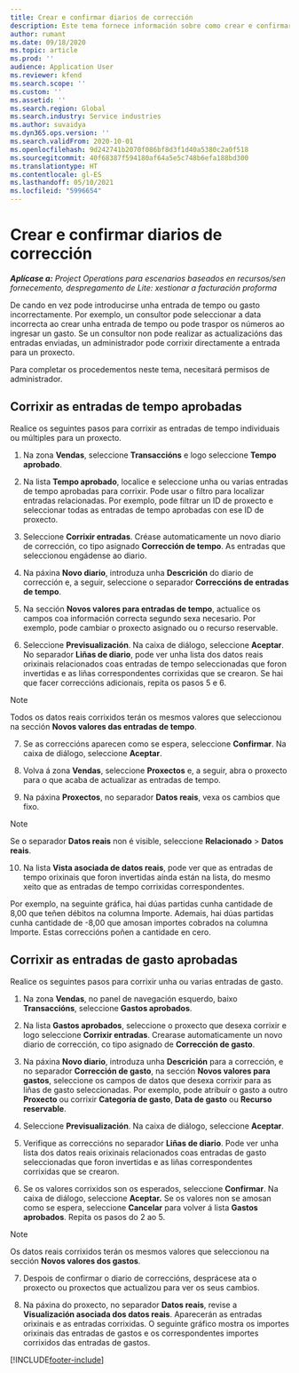 ```yaml
---
title: Crear e confirmar diarios de corrección
description: Este tema fornece información sobre como crear e confirmar un diario de corrección.
author: rumant
ms.date: 09/18/2020
ms.topic: article
ms.prod: ''
audience: Application User
ms.reviewer: kfend
ms.search.scope: ''
ms.custom: ''
ms.assetid: ''
ms.search.region: Global
ms.search.industry: Service industries
ms.author: suvaidya
ms.dyn365.ops.version: ''
ms.search.validFrom: 2020-10-01
ms.openlocfilehash: 9d242741b2070f086bf8d3f1d40a5380c2a0f518
ms.sourcegitcommit: 40f68387f594180af64a5e5c748b6efa188bd300
ms.translationtype: HT
ms.contentlocale: gl-ES
ms.lasthandoff: 05/10/2021
ms.locfileid: "5996654"
---
```

# <a name="create-and-confirm-correction-journals"></a>Crear e confirmar diarios de corrección

_**Aplícase a:** Project Operations para escenarios baseados en recursos/sen fornecemento, despregamento de Lite: xestionar a facturación proforma_

De cando en vez pode introducirse unha entrada de tempo ou gasto incorrectamente. Por exemplo, un consultor pode seleccionar a data incorrecta ao crear unha entrada de tempo ou pode traspor os números ao ingresar un gasto. Se un consultor non pode realizar as actualizacións das entradas enviadas, un administrador pode corrixir directamente a entrada para un proxecto.

Para completar os procedementos neste tema, necesitará permisos de administrador.

## <a name="correct-approved-time-entries"></a>Corrixir as entradas de tempo aprobadas     

Realice os seguintes pasos para corrixir as entradas de tempo individuais ou múltiples para un proxecto.

1. Na zona **Vendas**, seleccione **Transaccións** e logo seleccione **Tempo aprobado**. 

2. Na lista **Tempo aprobado**, localice e seleccione unha ou varias entradas de tempo aprobadas para corrixir. Pode usar o filtro para localizar entradas relacionadas. Por exemplo, pode filtrar un ID de proxecto e seleccionar todas as entradas de tempo aprobadas con ese ID de proxecto.

3. Seleccione **Corrixir entradas**. Créase automaticamente un novo diario de corrección, co tipo asignado **Corrección de tempo**. As entradas que seleccionou engádense ao diario. 

4. Na páxina **Novo diario**, introduza unha **Descrición** do diario de corrección e, a seguir, seleccione o separador **Correccións de entradas de tempo**.  

5. Na sección **Novos valores para entradas de tempo**, actualice os campos coa información correcta segundo sexa necesario. Por exemplo, pode cambiar o proxecto asignado ou o recurso reservable.

6. Seleccione **Previsualización**. Na caixa de diálogo, seleccione **Aceptar**. No separador **Liñas de diario**, pode ver unha lista dos datos reais orixinais relacionados coas entradas de tempo seleccionadas que foron invertidas e as liñas correspondentes corrixidas que se crearon. Se hai que facer correccións adicionais, repita os pasos 5 e 6. 

> [!NOTE]
> Todos os datos reais corrixidos terán os mesmos valores que seleccionou na sección **Novos valores das entradas de tempo**.

7. Se as correccións aparecen como se espera, seleccione **Confirmar**. Na caixa de diálogo, seleccione **Aceptar**.

8. Volva á zona **Vendas**, seleccione **Proxectos** e, a seguir, abra o proxecto para o que acaba de actualizar as entradas de tempo. 

9. Na páxina **Proxectos**, no separador **Datos reais**, vexa os cambios que fixo. 

> [!NOTE]
> Se o separador **Datos reais** non é visible, seleccione **Relacionado** > **Datos reais**.  

10. Na lista **Vista asociada de datos reais**, pode ver que as entradas de tempo orixinais que foron invertidas aínda están na lista, do mesmo xeito que as entradas de tempo corrixidas correspondentes. 

Por exemplo, na seguinte gráfica, hai dúas partidas cunha cantidade de 8,00 que teñen débitos na columna Importe. Ademais, hai dúas partidas cunha cantidade de -8,00 que amosan importes cobrados na columna Importe. Estas correccións poñen a cantidade en cero.

 
## <a name="correct-approved-expense-entries"></a>Corrixir as entradas de gasto aprobadas

Realice os seguintes pasos para corrixir unha ou varias entradas de gasto. 

1. Na zona **Vendas**, no panel de navegación esquerdo, baixo **Transaccións**, seleccione **Gastos aprobados**.

2. Na lista **Gastos aprobados**, seleccione o proxecto que desexa corrixir e logo seleccione **Corrixir entradas**. Crearase automaticamente un novo diario de corrección, co tipo asignado de **Corrección de gasto**. 

3. Na páxina **Novo diario**, introduza unha **Descrición** para a corrección, e no separador **Corrección de gasto**, na sección **Novos valores para gastos**, seleccione os campos de datos que desexa corrixir para as liñas de gasto seleccionadas. Por exemplo, pode atribuír o gasto a outro **Proxecto** ou corrixir **Categoría de gasto**, **Data de gasto** ou **Recurso reservable**.

4. Seleccione **Previsualización**. Na caixa de diálogo, seleccione **Aceptar**. 

5. Verifique as correccións no separador **Liñas de diario**. Pode ver unha lista dos datos reais orixinais relacionados coas entradas de gasto seleccionadas que foron invertidas e as liñas correspondentes corrixidas que se crearon.

6. Se os valores corrixidos son os esperados, seleccione **Confirmar**. Na caixa de diálogo, seleccione **Aceptar.** Se os valores non se amosan como se espera, seleccione **Cancelar** para volver á lista **Gastos aprobados**. Repita os pasos do 2 ao 5. 

> [!NOTE]
> Os datos reais corrixidos terán os mesmos valores que seleccionou na sección **Novos valores dos gastos**.

7. Despois de confirmar o diario de correccións, desprácese ata o proxecto ou proxectos que actualizou para ver os seus cambios.  

8. Na páxina do proxecto, no separador **Datos reais**, revise a **Visualización asociada dos datos reais**. Aparecerán as entradas orixinais e as entradas corrixidas. O seguinte gráfico mostra os importes orixinais das entradas de gastos e os correspondentes importes corrixidos das entradas de gastos. 




[!INCLUDE[footer-include](../includes/footer-banner.md)]